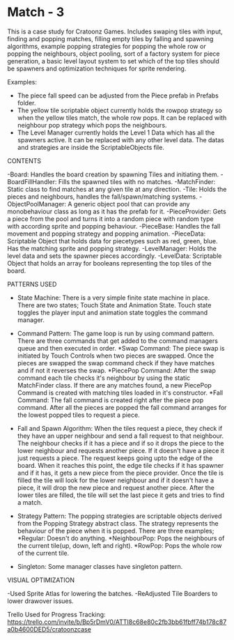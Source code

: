 # Match - 3

This is a case study for Cratoonz Games. Includes swaping tiles with input, finding and popping matches, filling empty tiles by falling and spawning algorithms, example popping strategies for popping the whole row or popping the neighbours, object pooling, sort of a factory system for piece generation, a basic level layout system to set which of the top tiles should be spawners and optimization techniques for sprite rendering.

Examples:
- The piece fall speed can be adjusted from the Piece prefab in Prefabs folder.
- The yellow tile scriptable object currently holds the rowpop strategy so when the yellow tiles match, the whole row pops. It can be replaced with neighbour pop strategy which pops the neighbours.
- The Level Manager currently holds the Level 1 Data which has all the spawners active. It can be replaced with any other level data.
The datas and strategies are inside the ScriptableObjects file.

CONTENTS

-Board: Handles the board creation by spawning Tiles and initiating them.
-BoardFillHandler: Fills the spawned tiles with no matches.
-MatchFinder: Static class to find matches at any given tile at any direction.
-Tile: Holds the pieces and neighbours, handles the fall/spawn/matching systems.
-ObjectPoolManager: A generic object pool that can provide any monobehaviour class as long as it has the prefab for it.
-PieceProvider: Gets a piece from the pool and turns it into a random piece with random type with according sprite and popping behaviour.
-PieceBase: Handles the fall movement and popping strategy and popping animation.
-PieceData: Scriptable Object that holds data for piecetypes such as red, green, blue. Has the matching sprite and popping strategy.
-LevelManager: Holds the level data and sets the spawner pieces accordingly.
-LevelData: Scriptable Object that holds an array for booleans representing the top tiles of the board.


PATTERNS USED

- State Machine:
There is a very simple finite state machine in place. There are two states; Touch State and Animation State. Touch state toggles the player input and animation state toggles the command manager.

- Command Pattern:
The game loop is run by using command pattern. There are three commands that get added to the command managers queue and then executed in order.
   *Swap Command: The piece swap is initiated by Touch Controls when two pieces are swapped. Once the pieces are swapped the swap command check if they have matches and if not it reverses the swap.
   *PiecePop Command: After the swap command each tile checks it's neighbour by using the static MatchFinder class. If there are any matches found,  a new                   PiecePop Command is created with matching tiles loaded in it's constructor.
   *Fall Command: The fall command is created right after the piece pop command. After all the pieces are popped the fall command arranges for the lowest popped tiles to     request a piece.
   
- Fall and Spawn Algorithm:
When the tiles request a piece, they check if they have an upper neighbour and send a fall request to that neighbour. The neighbour checks if it has a piece and if so it drops the piece to the lower neighbour and requests another piece. If it doesn't have a piece it just requests a piece. The request keeps going upto the edge of the board. When it reaches this point, the edge tile checks if it has spawner and if it has, it gets a new piece from the piece provider. Once the tile is filled the tile will look for the lower neighbour and if it doesn't have a piece, it will drop the new piece and request another piece. After the lower tiles are filled, the tile will set the last piece it gets and tries to find a match.

- Strategy Pattern:
The popping strategies are scriptable objects derived from the Popping Strategy abstract class. The strategy represents the behaviour of the piece when it is popped. There are three examples;
  *Regular: Doesn't do anything.
  *NeighbourPop: Pops the neighbours of the current tile(up, down, left and right).
  *RowPop: Pops the whole row of the current tile.

- Singleton:
Some manager classes have singleton pattern.


VISUAL OPTIMIZATION

-Used Sprite Atlas for lowering the batches.
-ReAdjusted Tile Boarders to lower drawover issues.

Trello Used for Progress Tracking:
https://trello.com/invite/b/Bp5rDmV0/ATTI8c68e80c2fb3bb61fbff74b178c87a0b4600DED5/cratoonzcase
